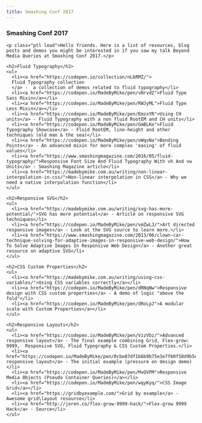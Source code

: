 ```yaml
---
title: Smashing Conf 2017
---
```

<article>
  <section class="container">
    <h1 class="page-title">Smashing Conf 2017</h1>

    <p class="ptl lead">Hello friends. Here is a list of resources, blog posts and demos you might be interested in if you saw my talk Beyond Media Queries at Smashing Conf 2017.</p>

    <h2>Fluid Typography</h2>
    <ul>
      <li><a href="https://codepen.io/collection/nLbRMZ/">
      Fluid Typography collection
      </a> -  a collection of demos related to fluid typography</li>
      <li><a href="https://codepen.io/MadeByMike/pen/vNrvdZ">Fluid Type Sass Mixin</a></li>
      <li><a href="https://codepen.io/MadeByMike/pen/RWJyML">Fluid Type Less Mixin</a></li>
      <li><a href="https://codepen.io/MadeByMike/pen/EmzxYR">Using CH units</a> - Fluid Typography with a non fluid RootEM and CH units</li>
      <li><a href="https://codepen.io/MadeByMike/pen/GmBLKo">Fluid Typography Showcase</a> - Fluid RootEM, line-height and other techniques (old man & the sea)</li>
      <li><a href="https://codepen.io/MadeByMike/pen/oWqvNa">Bending Points</a> - An advanced mixin for more complex 'easing' of fluid values</li>
      <li><a href="https://www.smashingmagazine.com/2016/05/fluid-typography/">Responsive Font Size And Fluid Typography With vh And vw Units</a> - Smashing Magazine article</li>
      <li><a href="https://madebymike.com.au/writing/non-linear-interpolation-in-css/">Non-linear interpolation in CSS</a> - Why we need a native interpolation function</li>
    </ul>

    <h2>Responsive SVG</h2>
    <ul>
      <li><a href="https://madebymike.com.au/writing/svg-has-more-potential/">SVG has more potential</a> - Article on responsive SVG techniques</li>
      <li><a href="https://codepen.io/MadeByMike/pen/vmZwLJ/">Art directed responsive images</a> - Look at the SVG source to learn more.</li>
      <li><a href="https://www.smashingmagazine.com/2013/06/clown-car-technique-solving-for-adaptive-images-in-responsive-web-design/">How To Solve Adaptive Images In Responsive Web Design</a> - Another great resource on adaptive SVG</li>
    </ul>

    <h2>CSS Custom Properties</h2>
    <ul>
      <li><a href="https://madebymike.com.au/writing/using-css-variables/">Using CSS variables correctly</a></li>
      <li><a href="https://codepen.io/MadeByMike/pen/dRNqNw">Responsive design with CSS custom properties</a> - A demo of logic "above the fold"</li>
      <li><a href="https://codepen.io/MadeByMike/pen/dRoLpJ">A modular scale with Custom Properties</a></li>
    </ul>

    <h2>Responsive Layouts</h2>
    <ul>
      <li><a href="https://codepen.io/MadeByMike/pen/VzzVbz/">Advanced responsive layout</a> - The final example combining Grid, Flex-grow: 9999,  Responsive SVG, Fluid Typography & CSS Custom Properties.</li>
      <li><a href="https://codepen.io/MadeByMike/pen/0cbe87df1b6b9b75e3e7f60f58d9b5e1">Simple responsive layout</a> - The initial example (pressure on design demo)</li>
      <li><a href="https://codepen.io/MadeByMike/pen/MvOVPM">Responsive Media Objects (Pseudo Container Queries)</a></li>
      <li><a href="https://codepen.io/MadeByMike/pen/wqyKyq/">CSS Image Grid</a></li>
      <li><a href="https://gridbyexample.com/">Grid by example</a> - Awesome grid\layout resource</li>
      <li><a href="http://joren.co/flex-grow-9999-hack/">Flex-grow 9999 Hack</a> - Source</li>
    </ul>
  </section>
</article>

